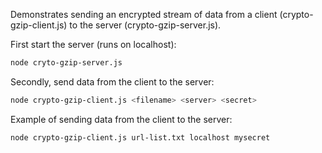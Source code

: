 Demonstrates sending an encrypted stream of data from a client (crypto-gzip-client.js) to the server (crypto-gzip-server.js).

First start the server (runs on localhost):

```bash
node cryto-gzip-server.js
```

Secondly, send data from the client to the server:

```bash
node crypto-gzip-client.js <filename> <server> <secret>
```

Example of sending data from the client to the server:

```bash
node crypto-gzip-client.js url-list.txt localhost mysecret
```
